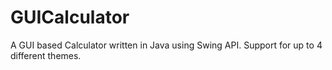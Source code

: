 # GUICalculator
A GUI based Calculator written in Java using Swing API. Support for up to 4 different themes.
